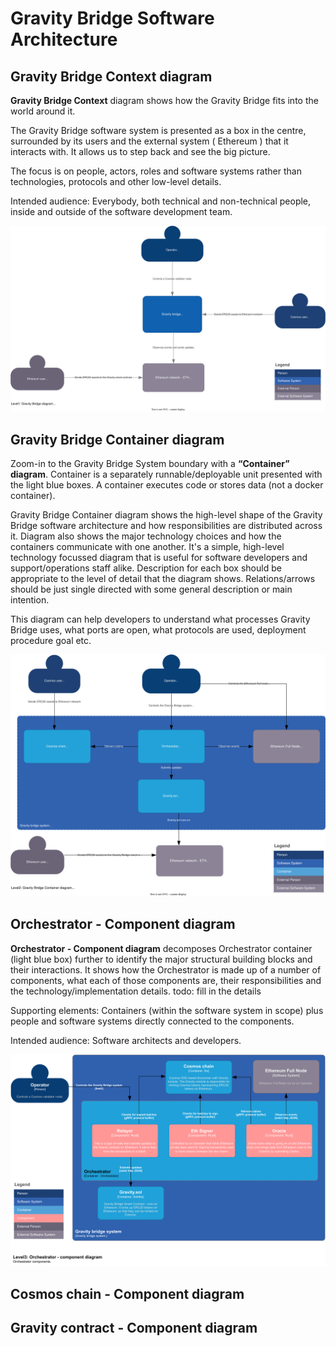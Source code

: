 # Gravity Bridge Software Architecture


## **Gravity Bridge Context diagram**


**Gravity Bridge Context** diagram shows how the Gravity Bridge fits into the world around it.

The Gravity Bridge software system is presented as a box in the centre, surrounded by its users and the  external system ( Ethereum ) that it interacts with. It allows us to step back and see the big picture.

The focus is on people, actors, roles and software systems rather than technologies, protocols and other low-level details.

Intended audience: Everybody, both technical and non-technical people, inside and outside of the software development team.


![Gravity Bridge Context Diagram](../assets/Gravity-Bridge-Context-Diagram.svg)



## **Gravity Bridge Container diagram**

Zoom-in to the Gravity Bridge System boundary with a **“Container” diagram**. 
Container is a separately runnable/deployable unit presented with the light blue boxes. A container executes code or stores data (not a docker container).

Gravity Bridge Container diagram shows the high-level shape of the Gravity Bridge software architecture and how responsibilities are distributed across it. Diagram also shows the major technology choices and how the containers communicate with one another. It's a simple, high-level technology focussed diagram that is useful for software developers and support/operations staff alike. 
Description for each box should be appropriate to the level of detail that the diagram shows. Relations/arrows should be just single directed with some general description or main intention.

This diagram can help developers to understand what processes Gravity Bridge uses, what ports are open, what protocols are used, deployment procedure goal etc.


![Gravity Bridge Container Diagram](../assets/Gravity-Bridge-Container-Diagram.svg)


## **Orchestrator - Component diagram**


**Orchestrator - Component diagram** decomposes Orchestrator container (light blue box) further to identify the major structural building blocks and their interactions. It shows how the Orchestrator is made up of a number of components, what each of those components are, their responsibilities and the technology/implementation details. todo: fill in the details

Supporting elements: Containers (within the software system in scope) plus people and software systems directly connected to the components.

Intended audience: Software architects and developers.


![Orchestrator - Component Diagram](../assets/Orchestrator-Component-Diagram.svg)



## **Cosmos chain - Component diagram**



## **Gravity contract - Component diagram**